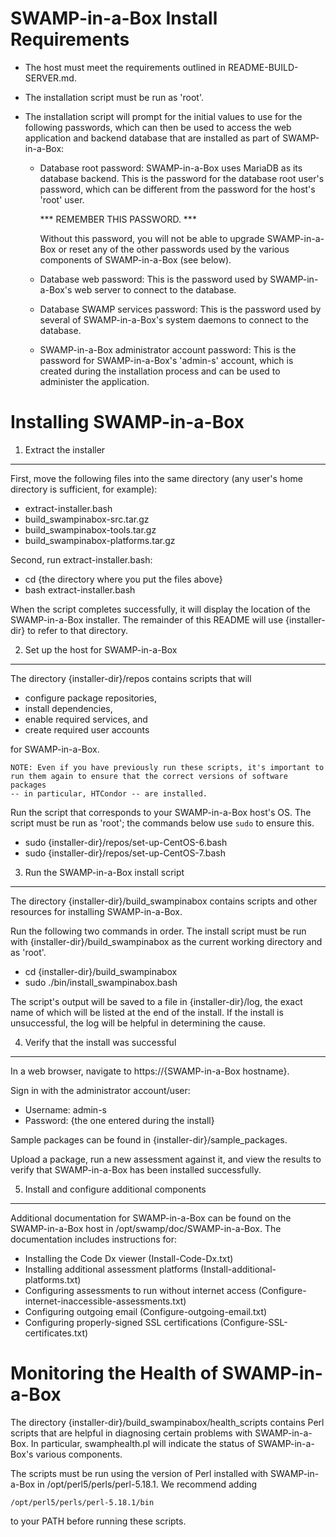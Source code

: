 SWAMP-in-a-Box Install Requirements
===================================

  - The host must meet the requirements outlined in README-BUILD-SERVER.md.

  - The installation script must be run as 'root'.

  - The installation script will prompt for the initial values to use for
    the following passwords, which can then be used to access the web
    application and backend database that are installed as part of
    SWAMP-in-a-Box:

      - Database root password: SWAMP-in-a-Box uses MariaDB as its database
        backend. This is the password for the database root user's password,
        which can be different from the password for the host's 'root' user.

        *** REMEMBER THIS PASSWORD. ***

        Without this password, you will not be able to upgrade SWAMP-in-a-Box
        or reset any of the other passwords used by the various components of
        SWAMP-in-a-Box (see below).

      - Database web password: This is the password used by SWAMP-in-a-Box's
        web server to connect to the database.

      - Database SWAMP services password: This is the password used by several
        of SWAMP-in-a-Box's system daemons to connect to the database.

      - SWAMP-in-a-Box administrator account password: This is the password
        for SWAMP-in-a-Box's 'admin-s' account, which is created during the
        installation process and can be used to administer the application.


Installing SWAMP-in-a-Box
=========================

1. Extract the installer
------------------------

First, move the following files into the same directory (any user's home
directory is sufficient, for example):

  - extract-installer.bash
  - build_swampinabox-src.tar.gz
  - build_swampinabox-tools.tar.gz
  - build_swampinabox-platforms.tar.gz

Second, run extract-installer.bash:

  - cd {the directory where you put the files above}
  - bash extract-installer.bash

When the script completes successfully, it will display the location
of the SWAMP-in-a-Box installer. The remainder of this README will use
{installer-dir} to refer to that directory.


2. Set up the host for SWAMP-in-a-Box
-------------------------------------

The directory {installer-dir}/repos contains scripts that will

  - configure package repositories,
  - install dependencies,
  - enable required services, and
  - create required user accounts

for SWAMP-in-a-Box.

    NOTE: Even if you have previously run these scripts, it's important to
    run them again to ensure that the correct versions of software packages
    -- in particular, HTCondor -- are installed.

Run the script that corresponds to your SWAMP-in-a-Box host's OS. The
script must be run as 'root'; the commands below use `sudo` to ensure this.

  - sudo {installer-dir}/repos/set-up-CentOS-6.bash
  - sudo {installer-dir}/repos/set-up-CentOS-7.bash


3. Run the SWAMP-in-a-Box install script
----------------------------------------

The directory {installer-dir}/build_swampinabox contains scripts and other
resources for installing SWAMP-in-a-Box.

Run the following two commands in order. The install script must be run
with {installer-dir}/build_swampinabox as the current working directory and
as 'root'.

  - cd {installer-dir}/build_swampinabox
  - sudo ./bin/install_swampinabox.bash

The script's output will be saved to a file in {installer-dir}/log, the
exact name of which will be listed at the end of the install. If the
install is unsuccessful, the log will be helpful in determining the cause.


4. Verify that the install was successful
-----------------------------------------

In a web browser, navigate to https://{SWAMP-in-a-Box hostname}.

Sign in with the administrator account/user:

  - Username: admin-s
  - Password: {the one entered during the install}

Sample packages can be found in {installer-dir}/sample_packages.

Upload a package, run a new assessment against it, and view the results
to verify that SWAMP-in-a-Box has been installed successfully.


5. Install and configure additional components
----------------------------------------------

Additional documentation for SWAMP-in-a-Box can be found on the
SWAMP-in-a-Box host in /opt/swamp/doc/SWAMP-in-a-Box. The documentation
includes instructions for:

  - Installing the Code Dx viewer (Install-Code-Dx.txt)
  - Installing additional assessment platforms (Install-additional-platforms.txt)
  - Configuring assessments to run without internet access (Configure-internet-inaccessible-assessments.txt)
  - Configuring outgoing email (Configure-outgoing-email.txt)
  - Configuring properly-signed SSL certifications (Configure-SSL-certificates.txt)

Monitoring the Health of SWAMP-in-a-Box
=======================================

The directory {installer-dir}/build_swampinabox/health_scripts contains Perl
scripts that are helpful in diagnosing certain problems with SWAMP-in-a-Box.
In particular, swamphealth.pl will indicate the status of SWAMP-in-a-Box's
various components.

The scripts must be run using the version of Perl installed with
SWAMP-in-a-Box in /opt/perl5/perls/perl-5.18.1. We recommend adding

    /opt/perl5/perls/perl-5.18.1/bin

to your PATH before running these scripts.
